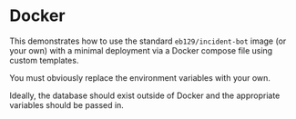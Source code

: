 # Docker

This demonstrates how to use the standard `eb129/incident-bot` image (or your own) with a minimal deployment via a Docker compose file using custom templates.

You must obviously replace the environment variables with your own.

Ideally, the database should exist outside of Docker and the appropriate variables should be passed in.
